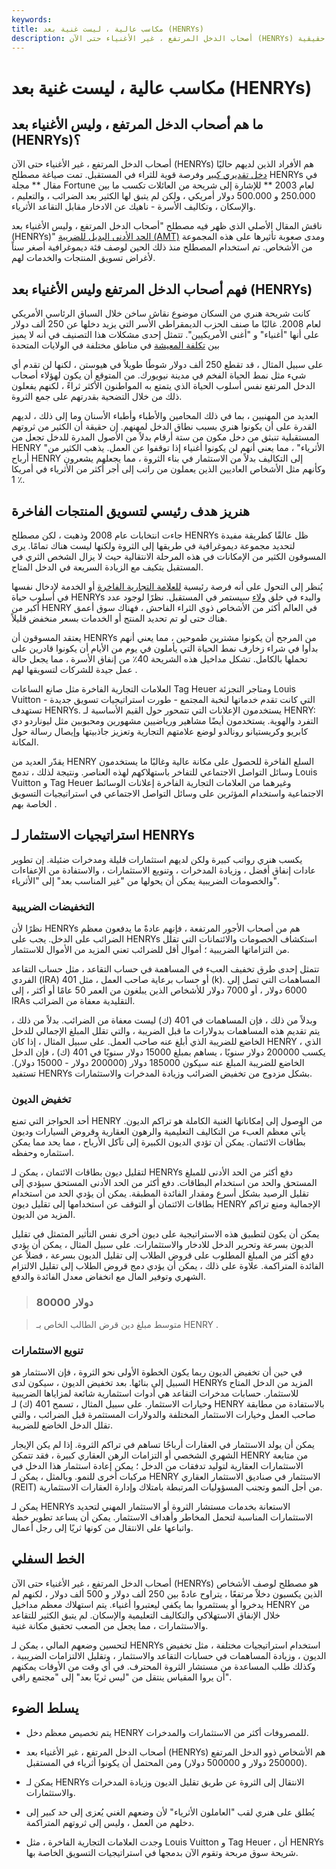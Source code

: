 ```yaml
---
keywords: 
title: مكاسب عالية ، ليست غنية بعد (HENRYs)
description: أصحاب الدخل المرتفع ، غير الأغنياء حتى الآن (HENRYs) هم أفراد لديهم دخل كبير ولكنهم لم يجمعوا الأصول التي تحولهم إلى ثروة حقيقية.
---
```


# مكاسب عالية ، ليست غنية بعد (HENRYs)
## ما هم أصحاب الدخل المرتفع ، وليس الأغنياء بعد (HENRYs)؟

أصحاب الدخل المرتفع ، غير الأغنياء حتى الآن (HENRYs) هم الأفراد الذين لديهم حاليًا [دخل تقديري كبير](/discretionaryincome) وفرصة قوية للثراء في المستقبل. تمت صياغة مصطلح HENRYs في مقال ** مجلة Fortune لعام 2003 ** للإشارة إلى شريحة من العائلات تكسب ما بين 250.000 و 500.000 دولار أمريكي ، ولكن لم يتبق لها الكثير بعد الضرائب ، والتعليم ، والإسكان ، وتكاليف الأسرة - ناهيك عن الادخار مقابل التقاعد الأثرياء.

ناقش المقال الأصلي الذي ظهر فيه مصطلح "أصحاب الدخل المرتفع ، وليس الأغنياء بعد (HENRYs)" [الحد الأدنى البديل للضريبة (AMT)](/alternativeminimumtax) ومدى صعوبة تأثيرها على هذه المجموعة من الأشخاص. تم استخدام المصطلح منذ ذلك الحين لوصف فئة ديموغرافية أصغر سناً لأغراض تسويق المنتجات والخدمات لهم.

## فهم أصحاب الدخل المرتفع وليس الأغنياء بعد (HENRYs)

كانت شريحة هنري من السكان موضوع نقاش ساخن خلال السباق الرئاسي الأمريكي لعام 2008. غالبًا ما صنف الحزب الديمقراطي الأسر التي يزيد دخلها عن 250 ألف دولار على أنها "أغنياء" و "أغنى الأمريكيين". تتمثل إحدى مشكلات هذا التصنيف في أنه لا يميز بين [تكلفة المعيشة](/cost-of-living) في مناطق مختلفة في الولايات المتحدة

على سبيل المثال ، قد تقطع 250 ألف دولار شوطًا طويلاً في هيوستن ، لكنها لن تقدم أي شيء مثل نمط الحياة الفخم في مدينة نيويورك. من المتوقع أن يكون لهؤلاء أصحاب الدخل المرتفع نفس أسلوب الحياة الذي يتمتع به المواطنون الأكثر ثراءً ، لكنهم يفعلون ذلك من خلال التضحية بقدرتهم على جمع الثروة.

العديد من المهنيين ، بما في ذلك المحامين والأطباء وأطباء الأسنان وما إلى ذلك ، لديهم القدرة على أن يكونوا هنري بسبب نطاق الدخل لمهنهم. إن حقيقة أن الكثير من ثروتهم المستقبلية تنبثق من دخل مكون من ستة أرقام بدلاً من الأصول المدرة للدخل تجعل من HENRY "الأثرياء" ، مما يعني أنهم لن يكونوا أغنياء إذا توقفوا عن العمل. يذهب الكثير من أرباح HENRY إلى التكاليف بدلاً من الاستثمار في بناء الثروة ، مما يجعلهم يشعرون وكأنهم مثل الأشخاص العاديين الذين يعملون من راتب إلى أجر أكثر من الأثرياء في أمريكا 1 ٪.

## هنريز هدف رئيسي لتسويق المنتجات الفاخرة

جاءت انتخابات عام 2008 وذهبت ، لكن مصطلح HENRYs ظل عالقًا كطريقة مفيدة لتحديد مجموعة ديموغرافية في طريقها إلى الثروة ولكنها ليست هناك تمامًا. يرى المسوقون الكثير من الإمكانات في هذه المرحلة الانتقالية حيث لا يزال الشخص الثري في المستقبل يتكيف مع الزيادة السريعة في الدخل المتاح.

يُنظر إلى التحول على أنه فرصة رئيسية [للعلامة التجارية الفاخرة](/luxury-item) أو الخدمة لإدخال نفسها في أسلوب حياة HENRYs والبدء في خلق [ولاء](/brand-loyalty) سيستمر في المستقبل. نظرًا لوجود عدد أكبر من HENRY في العالم أكثر من الأشخاص ذوي الثراء الفاحش ، فهناك سوق أعمق هناك حتى لو تم تحديد المنتج أو الخدمات بسعر منخفض قليلاً.

يعتقد المسوقون أن HENRYs من المرجح أن يكونوا مشترين طموحين ، مما يعني أنهم بدأوا في شراء زخارف نمط الحياة التي يأملون في يوم من الأيام أن يكونوا قادرين على تحملها بالكامل. تشكل مداخيل هذه الشريحة 40٪ من إنفاق الأسرة ، مما يجعل حالة عمل جيدة للشركات لتسويقها لهم .

العلامات التجارية الفاخرة مثل صانع الساعات Tag Heuer ومتاجر التجزئة Louis Vuitton - التي كانت تقدم خدماتها لنخبة المجتمع - طورت استراتيجيات تسويق جديدة تستهدف HENRYs. يستخدمون الإعلانات التي تتمحور حول القيم الأساسية لـ HENRY: التفرد والهوية. يستخدمون أيضًا مشاهير ورياضيين مشهورين ومحبوبين مثل ليوناردو دي كابريو وكريستيانو رونالدو لوضع علامتهم التجارية وتعزيز جاذبيتها وإيصال رسالة حول المكانة.

يقدّر العديد من HENRY السلع الفاخرة للحصول على مكانة عالية وغالبًا ما يستخدمون وسائل التواصل الاجتماعي للتفاخر باستهلاكهم لهذه العناصر. ونتيجة لذلك ، تدمج Louis Vuitton و Tag Heuer وغيرهما من العلامات التجارية الفاخرة إعلانات الوسائط الاجتماعية واستخدام المؤثرين على وسائل التواصل الاجتماعي في استراتيجيات التسويق الخاصة بهم .

## استراتيجيات الاستثمار لـ HENRYs

يكسب هنري رواتب كبيرة ولكن لديهم استثمارات قليلة ومدخرات ضئيلة. إن تطوير عادات إنفاق أفضل ، وزيادة المدخرات ، وتنويع الاستثمارات ، والاستفادة من الإعفاءات والخصومات الضريبية يمكن أن يحولها من "غير المناسب بعد" إلى "الأثرياء".

### التخفيضات الضريبية

نظرًا لأن HENRYs هم من أصحاب الأجور المرتفعة ، فإنهم عادةً ما يدفعون معظم الضرائب على الدخل. يجب على HENRYs استكشاف الخصومات والائتمانات التي تقلل من التزاماتها الضريبية ؛ أموال أقل للضرائب تعني المزيد من الأموال للاستثمار.

تتمثل إحدى طرق تخفيف العبء في المساهمة في حساب التقاعد ، مثل حساب التقاعد الفردي (IRA) أو حساب برعاية صاحب العمل ، مثل 401 (k). المساهمات التي تصل إلى 6000 دولار ، أو 7000 دولار للأشخاص الذين يبلغون من العمر 50 عامًا أو أكثر ، إلى IRAs التقليدية معفاة من الضرائب.

وبدلاً من ذلك ، فإن المساهمات في 401 (ك) ليست معفاة من الضرائب. بدلاً من ذلك ، يتم تقديم هذه المساهمات بدولارات ما قبل الضريبة ، والتي تقلل المبلغ الإجمالي للدخل الخاضع للضريبة الذي أبلغ عنه صاحب العمل. على سبيل المثال ، إذا كان HENRY ، الذي يكسب 200000 دولار سنويًا ، يساهم بمبلغ 15000 دولار سنويًا في 401 (ك) ، فإن الدخل الخاضع للضريبة المبلغ عنه سيكون 185000 دولار (200000 دولار - 15000 دولار). تستفيد HENRYs بشكل مزدوج من تخفيض الضرائب وزيادة المدخرات والاستثمارات.

### تخفيض الديون

أحد الحواجز التي تمنع HENRY من الوصول إلى إمكاناتها الغنية الكاملة هو تراكم الديون. يأتي معظم العبء من التكاليف التعليمية والرهون العقارية وقروض السيارات وديون بطاقات الائتمان. يمكن أن تؤدي الديون الكبيرة إلى تآكل الأرباح ، مما يحد مما يمكن استثماره وحفظه.

لتقليل ديون بطاقات الائتمان ، يمكن لـ HENRYs دفع أكثر من الحد الأدنى للمبلغ المستحق والحد من استخدام البطاقات. دفع أكثر من الحد الأدنى المستحق سيؤدي إلى تقليل الرصيد بشكل أسرع ومقدار الفائدة المطبقة. يمكن أن يؤدي الحد من استخدام بطاقات الائتمان أو التوقف عن استخدامها إلى تقليل ديون HENRY الإجمالية ومنع تراكم المزيد من الديون.

يمكن أن يكون لتطبيق هذه الاستراتيجية على ديون أخرى نفس التأثير المتمثل في تقليل الديون بسرعة وتحرير الدخل للادخار والاستثمارات. على سبيل المثال ، يمكن أن يؤدي دفع أكثر من المبلغ المطلوب على قروض الطلاب إلى تقليل الديون بسرعة ، فضلاً عن الفائدة المتراكمة. علاوة على ذلك ، يمكن أن يؤدي دمج قروض الطلاب إلى تقليل الالتزام الشهري وتوفير المال مع انخفاض معدل الفائدة والدفع.

> ### 80000 دولار

> متوسط مبلغ دين قرض الطالب الخاص بـ HENRY .

>

### تنويع الاستثمارات

في حين أن تخفيض الديون ربما يكون الخطوة الأولى نحو الثروة ، فإن الاستثمار هو السبيل إلى بنائها. بعد تخفيض الديون ، سيكون لدى HENRYs المزيد من الدخل المتاح للاستثمار. حسابات مدخرات التقاعد هي أدوات استثمارية شائعة لمزاياها الضريبية وخيارات الاستثمار. على سبيل المثال ، تسمح 401 (ك) لـ HENRY بالاستفادة من مطابقة صاحب العمل وخيارات الاستثمار المختلفة والدولارات المستثمرة قبل الضرائب ، والتي تقلل الدخل الخاضع للضريبة.

يمكن أن يولد الاستثمار في العقارات أرباحًا تساهم في تراكم الثروة. إذا لم يكن الإيجار الشهري الشخصي أو التزامات الرهن العقاري كبيرة ، فقد تتمكن HENRY من متابعة الاستثمارات العقارية لتوليد تدفقات من الدخل ؛ يمكن إعادة استثمار هذا الدخل في مركبات أخرى للنمو. وبالمثل ، يمكن لـ HENRY الاستثمار في صناديق الاستثمار العقاري (REIT) من أجل النمو وتجنب المسؤوليات المرتبطة بامتلاك وإدارة العقارات الاستثمارية.

يمكن لـ HENRYs الاستعانة بخدمات مستشار الثروة أو الاستثمار المهني لتحديد الاستثمارات المناسبة لتحمل المخاطر وأهداف الاستثمار. يمكن أن يساعد تطوير خطة واتباعها على الانتقال من كونها ثريًا إلى رجل أعمال.

## الخط السفلي

أصحاب الدخل المرتفع ، غير الأغنياء حتى الآن (HENRYs) هو مصطلح لوصف الأشخاص الذين يكسبون دخلاً مرتفعًا ، يتراوح عادةً بين 250 ألف دولار و 500 ألف دولار ، لكنهم لم يدخروا أو يستثمروا بما يكفي ليعتبروا أغنياء. يتم استهلاك معظم مداخيل HENRY من خلال الإنفاق الاستهلاكي والتكاليف التعليمية والإسكان. لم يتبق الكثير للتقاعد والاستثمارات ، مما يجعل من الصعب تحقيق مكانة غنية.

لتحسين وضعهم المالي ، يمكن لـ HENRYs استخدام استراتيجيات مختلفة ، مثل تخفيض الديون ، وزيادة المساهمات في حسابات التقاعد والاستثمار ، وتقليل الالتزامات الضريبية ، وكذلك طلب المساعدة من مستشار الثروة المحترف. في أي وقت من الأوقات يمكنهم أن يروا المقياس ينتقل من "ليس ثريًا بعد" إلى "مجتمع راقي".

## يسلط الضوء

- يتم تخصيص معظم دخل HENRY للمصروفات أكثر من الاستثمارات والمدخرات.

- أصحاب الدخل المرتفع ، غير الأغنياء بعد (HENRYs) هم الأشخاص ذوو الدخل المرتفع (250000 دولار و 500000 دولار) ومن المحتمل أن يكونوا أثرياء في المستقبل.

- يمكن لـ HENRYs الانتقال إلى الثروة عن طريق تقليل الديون وزيادة المدخرات والاستثمارات.

- يُطلق على هنري لقب "العاملون الأثرياء" لأن وضعهم الغني يُعزى إلى حد كبير إلى دخلهم من العمل ، وليس إلى ثروتهم المتراكمة.

- وجدت العلامات التجارية الفاخرة ، مثل Louis Vuitton و Tag Heuer ، أن HENRYs شريحة سوق مربحة وتقوم الآن بدمجها في استراتيجيات التسويق الخاصة بها.

